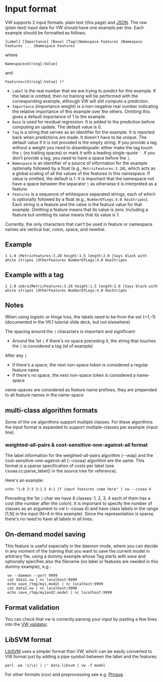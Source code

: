 # Input format

VW supports 2 input formats: plain text (this page) and [JSON](../JSON).
The raw (plain text) input data for VW should have one example per line.  Each example should be formatted as follows. 

    [Label] [Importance] [Base] [Tag]|Namespace Features |Namespace Features ... |Namespace Features

where

    Namespace=String[:Value]

and

    Features=(String[:Value] )*

* `Label` is the real number that we are trying to predict for this example.  If the label is omitted, then no training will be performed with the corresponding example, although VW will still compute a prediction.
* `Importance` (importance weight) is a non-negative real number indicating the relative importance of this example over the others.  Omitting this gives a default importance of 1 to the example.
* `Base` is used for residual regression.  It is added to the prediction before computing an update.  The default value is 0.
* `Tag` is a string that serves as an identifier for the example.  It is reported back when predictions are made.  It doesn't have to be unique.  The default value if it is not provided is the empty string. If you provide a tag without a weight you need to disambiguate: either make the tag touch the `|` (no trailing spaces) or mark it with a leading single-quote `'`. If you don't provide a tag, you need to have  a space before the `|`.
* `Namespace` is an identifier of a source of information for the example optionally followed by a float (e.g., `MetricFeatures:3.28`), which acts as a global scaling of all the values of the features in this namespace.  If value is omitted, the default is 1.  It is important that the namespace not have a space between the separator `|` as otherwise it is interpreted as a feature.
* `Features` is a sequence of whitespace separated strings, each of which is optionally followed by a float (e.g., `NumberOfLegs:4.0 HasStripes`).  Each string is a feature and the value is the feature value for that example. Omitting a feature means that its value is zero.  Including a feature but omitting its value means that its value is 1.

Currently, the only characters that can't be used in feature or namespace names are vertical bar, colon, space, and newline.

## Example

    1 1.0 |MetricFeatures:3.28 height:1.5 length:2.0 |Says black with white stripes |OtherFeatures NumberOfLegs:4.0 HasStripes

## Example with a tag

    1 1.0 zebra|MetricFeatures:3.28 height:1.5 length:2.0 |Says black with white stripes |OtherFeatures NumberOfLegs:4.0 HasStripes


## Notes
When using logistic or hinge loss, the labels need to be from the set {+1,-1}  (documented in the V6.1 tutorial slide deck, but not elsewhere)

The spacing around the `|` characters is important and significant:
* Around the 1st `|` if there's no space preceding it, the string that touches the `|` is considered a tag (id of example)

After any `|`
* If there's a space, the next non-space token is considered a regular feature name
* If there's no space, the next non-space token is considered a name-space

name-spaces are considered as feature name prefixes, they are prepended to all feature names in the name-space

## multi-class algorithm formats

Some of the vw algorithms support multiple classes.  For these algorithms the input format is expanded to support multiple-classes per example (input line).

### weighted-all-pairs & cost-sensitive-one-against-all format

The label information for the weighted-all-pairs algorithm (--wap) and the cost-sensitive-one-against-all (--csoaa) algorithm are the same.  This format is a sparse specification of costs per label (see csoaa.cc:parse_label() in the source tree for reference).

Here's an example:

    echo "1:0 2:3 3:1.5 4:1 |f input features come here" | vw --csoaa 4

Preceding the 1st `|` char we have 4 classes: 1, 2, 3, 4  each of them has a cost (the number after the colon).  It is important to specify the number of classes as an argument to vw (--csoaa 4) and have class labels in the range [1,N] in the input (N=4 in this example).  Since the representation is sparse, there's no need to have all labels in all lines.

## On-demand model saving
This feature is useful especially in the daemon mode, where you can decide in any moment of the training that you want to save the current model in arbitrary file, using a dummy example whose Tag starts with _save_ and optionally specifies also the filename (no label or features are needed in this dummy example), e.g.:

     vw --daemon --port 9999
     cat data1.vw | nc localhost:9999
     echo save_/tmp/my1.model | nc localhost:9999
     cat data2.vw | nc localhost:9999
     echo save_/tmp/my1and2.model | nc localhost:9999

## Format validation

You can check that vw is correctly parsing your input by pasting a few lines into the [VW validator](http://hunch.net/~vw/validate.html).

## LibSVM format
[LibSVM](https://www.csie.ntu.edu.tw/~cjlin/libsvm/) uses a simpler format than VW, which can be easily converted to VW format just by adding a pipe symbol between the label and the features.

    perl -pe 's/\s/ | /' data.libsvm | vw -f model

For other formats (csv) and preprocessing see e.g. [Phraug](https://github.com/zygmuntz/phraug2).
